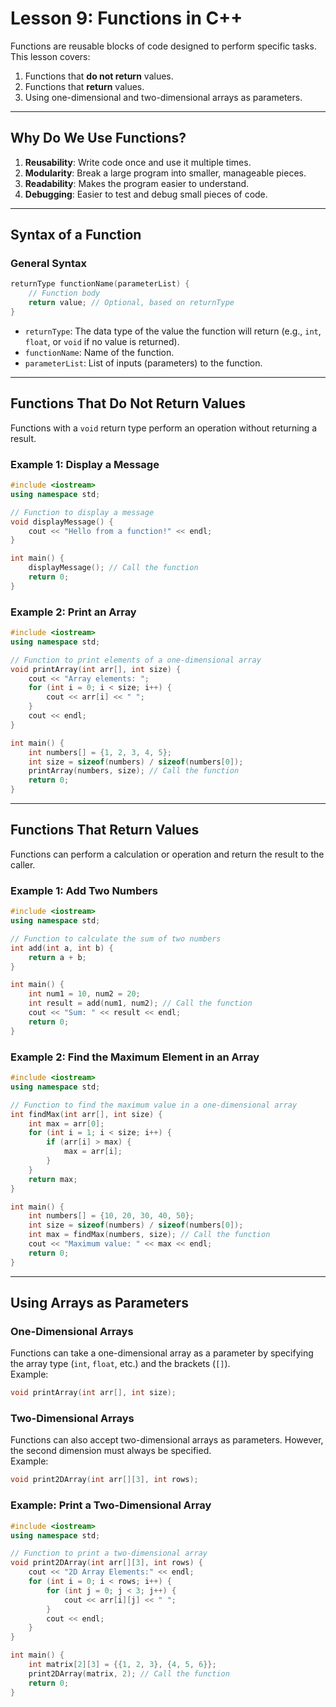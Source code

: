 # Lesson 9: Functions in C++

Functions are reusable blocks of code designed to perform specific tasks. This lesson covers:

1. Functions that **do not return** values.
2. Functions that **return** values.
3. Using one-dimensional and two-dimensional arrays as parameters.

---

## Why Do We Use Functions?

1. **Reusability**: Write code once and use it multiple times.
2. **Modularity**: Break a large program into smaller, manageable pieces.
3. **Readability**: Makes the program easier to understand.
4. **Debugging**: Easier to test and debug small pieces of code.

---

## Syntax of a Function

### General Syntax

```cpp
returnType functionName(parameterList) {
    // Function body
    return value; // Optional, based on returnType
}
```

- `returnType`: The data type of the value the function will return (e.g., `int`, `float`, or `void` if no value is returned).
- `functionName`: Name of the function.
- `parameterList`: List of inputs (parameters) to the function.

---

## Functions That Do Not Return Values

Functions with a `void` return type perform an operation without returning a result.

### Example 1: Display a Message

```cpp
#include <iostream>
using namespace std;

// Function to display a message
void displayMessage() {
    cout << "Hello from a function!" << endl;
}

int main() {
    displayMessage(); // Call the function
    return 0;
}
```

### Example 2: Print an Array

```cpp
#include <iostream>
using namespace std;

// Function to print elements of a one-dimensional array
void printArray(int arr[], int size) {
    cout << "Array elements: ";
    for (int i = 0; i < size; i++) {
        cout << arr[i] << " ";
    }
    cout << endl;
}

int main() {
    int numbers[] = {1, 2, 3, 4, 5};
    int size = sizeof(numbers) / sizeof(numbers[0]);
    printArray(numbers, size); // Call the function
    return 0;
}
```

---

## Functions That Return Values

Functions can perform a calculation or operation and return the result to the caller.

### Example 1: Add Two Numbers

```cpp
#include <iostream>
using namespace std;

// Function to calculate the sum of two numbers
int add(int a, int b) {
    return a + b;
}

int main() {
    int num1 = 10, num2 = 20;
    int result = add(num1, num2); // Call the function
    cout << "Sum: " << result << endl;
    return 0;
}
```

### Example 2: Find the Maximum Element in an Array

```cpp
#include <iostream>
using namespace std;

// Function to find the maximum value in a one-dimensional array
int findMax(int arr[], int size) {
    int max = arr[0];
    for (int i = 1; i < size; i++) {
        if (arr[i] > max) {
            max = arr[i];
        }
    }
    return max;
}

int main() {
    int numbers[] = {10, 20, 30, 40, 50};
    int size = sizeof(numbers) / sizeof(numbers[0]);
    int max = findMax(numbers, size); // Call the function
    cout << "Maximum value: " << max << endl;
    return 0;
}
```

---

## Using Arrays as Parameters

### One-Dimensional Arrays

Functions can take a one-dimensional array as a parameter by specifying the array type (`int`, `float`, etc.) and the brackets (`[]`).  
Example:

```cpp
void printArray(int arr[], int size);
```

### Two-Dimensional Arrays

Functions can also accept two-dimensional arrays as parameters. However, the second dimension must always be specified.  
Example:

```cpp
void print2DArray(int arr[][3], int rows);
```

### Example: Print a Two-Dimensional Array

```cpp
#include <iostream>
using namespace std;

// Function to print a two-dimensional array
void print2DArray(int arr[][3], int rows) {
    cout << "2D Array Elements:" << endl;
    for (int i = 0; i < rows; i++) {
        for (int j = 0; j < 3; j++) {
            cout << arr[i][j] << " ";
        }
        cout << endl;
    }
}

int main() {
    int matrix[2][3] = {{1, 2, 3}, {4, 5, 6}};
    print2DArray(matrix, 2); // Call the function
    return 0;
}
```
